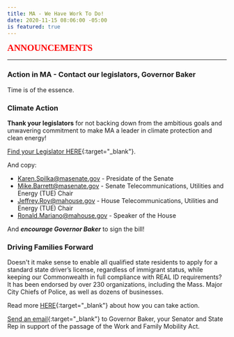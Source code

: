 ```yaml
---
title: MA - We Have Work To Do!
date: 2020-11-15 08:06:00 -05:00
is featured: true
---
```


<span style="font-family:Papyrus; font-size:1.5em; color:red;">**ANNOUNCEMENTS**</span>

---

### Action in MA -  Contact our legislators, Governor Baker

Time is of the essence.

### Climate Action

**Thank your legislators** for not backing down  from the ambitious goals and unwavering commitment to make MA a leader in climate protection and clean energy! 

[Find your Legislator HERE](https://malegislature.gov/search/findmylegislator){:target="_blank"}. 

And copy:
* [Karen.Spilka@masenate.gov](mailto:Karen.Spilka@masenate.gov) - Presidate of the Senate  
* [Mike.Barrett@masenate.gov](mailto:Mike.Barrett@masenate.gov) - Senate Telecommunications, Utilities and Energy (TUE) Chair  
* [Jeffrey.Roy@mahouse.gov](mailto:Jeffrey.Roy@mahouse.gov) - House Telecommunications, Utilities and Energy (TUE) Chair  
* [Ronald.Mariano@mahouse.gov](mailto:Ronald.Mariano@mahouse.gov) - Speaker of the House 

And ***encourage Governor Baker*** to sign the bill!  


### Driving Families Forward

Doesn't it make sense to enable all qualified state residents to apply for a standard state driver’s license, regardless of immigrant status, while keeping our Commonwealth in full compliance with REAL ID requirements?  It has been endorsed by over 230 organizations, including the Mass. Major City Chiefs of Police, as well as dozens of businesses.

Read more [HERE](https://www.miracoalition.org/get-involved/drivers-licenses/){:target="_blank"} about how you can take action.

[Send an email](https://actionnetwork.org/letters/dff-letter?source=direct_link&){:target="_blank"} to Governor Baker, your Senator and State Rep in support of the passage of the Work and Family Mobility Act.


